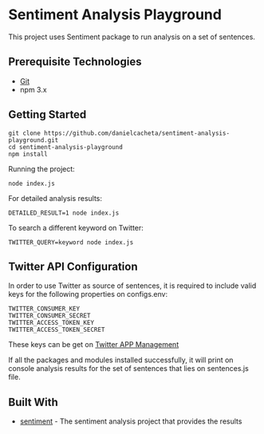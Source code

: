 # Sentiment Analysis Playground

This project uses Sentiment package to run analysis on a set of sentences.

## Prerequisite Technologies

* [Git](https://git-scm.com/downloads)
* npm 3.x

## Getting Started

```
git clone https://github.com/danielcacheta/sentiment-analysis-playground.git
cd sentiment-analysis-playground
npm install
```
Running the project:
```
node index.js
```
For detailed analysis results:
```
DETAILED_RESULT=1 node index.js
```
To search a different keyword on Twitter:
```
TWITTER_QUERY=keyword node index.js
```

## Twitter API Configuration

In order to use Twitter as source of sentences, it is required to include valid keys for the following properties on configs.env:
```
TWITTER_CONSUMER_KEY
TWITTER_CONSUMER_SECRET
TWITTER_ACCESS_TOKEN_KEY
TWITTER_ACCESS_TOKEN_SECRET
```
These keys can be get on [Twitter APP Management](https://apps.twitter.com)

If all the packages and modules installed successfully, it will print on console analysis results for the set of sentences that lies on sentences.js file.

## Built With

* [sentiment](https://github.com/thisandagain/sentiment) - The sentiment analysis project that provides the results
